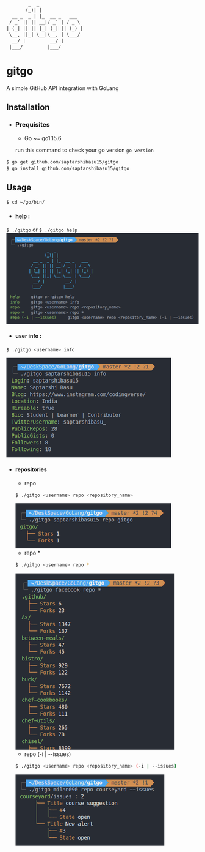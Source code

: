```
        _  _
       (_)| |
  __ _  _ | |_  __ _   ___
 / _` || || __|/ _` | / _ \
| (_| || || |_| (_| || (_) |
 \__, ||_| \__|\__, | \___/
  __/ |         __/ |
 |___/         |___/
```

# gitgo

A simple GitHub API integration with GoLang

## Installation

- ### Prequisites

  - Go ~= go1.15.6

  run this command to check your go version `go version`

```bash
$ go get github.com/saptarshibasu15/gitgo
$ go install github.com/saptarshibasu15/gitgo
```

## Usage

```bash
$ cd ~/go/bin/
```

- #### help :

`$ ./gitgo` or `$ ./gitgo help`
<img src="assets/help.png">

- #### user info :

```bash
$ ./gitgo <username> info
```

<img src="assets/userinfo.png">

- #### repositories

  - repo

  ```bash
  $ ./gitgo <username> repo <repository_name>
  ```

  <img src="assets/repo.png">

  - repo \*

  ```bash
  $ ./gitgo <username> repo *
  ```

  <img src="assets/repo*.png">

  - repo (-i | --issues)

  ```bash
  $ ./gitgo <username> repo <repository_name> (-i | --issues)
  ```

  <img src="assets/repo_i.png">
